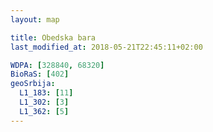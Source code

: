 ```yaml
---
layout: map

title: Obedska bara
last_modified_at: 2018-05-21T22:45:11+02:00

WDPA: [328840, 68320]
BioRaS: [402]
geoSrbija:
  L1_183: [11]
  L1_302: [3]
  L1_362: [5]
---
```

